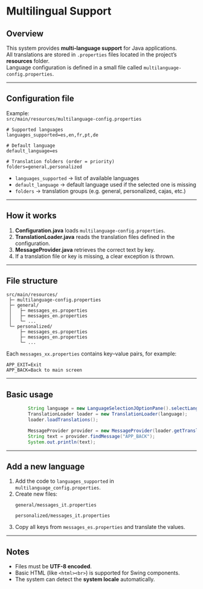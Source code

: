 # Multilingual Support

## Overview
This system provides **multi-language support** for Java applications.  
All translations are stored in `.properties` files located in the project’s **resources** folder.  
Language configuration is defined in a small file called `multilanguage-config.properties`.

---

## Configuration file
Example:  
`src/main/resources/multilanguage-config.properties`

```properties
# Supported languages
languages_supported=es,en,fr,pt,de

# Default language
default_language=es

# Translation folders (order = priority)
folders=general,personalized
```

- `languages_supported` → list of available languages  
- `default_language` → default language used if the selected one is missing  
- `folders` → translation groups (e.g. general, personalized, cajas, etc.)

---

## How it works
1. **Configuration.java** loads `multilanguage-config.properties`.  
2. **TranslationLoader.java** reads the translation files defined in the configuration.  
3. **MessageProvider.java** retrieves the correct text by key.  
4. If a translation file or key is missing, a clear exception is thrown.

---

## File structure
```
src/main/resources/
 ├─ multilanguage-config.properties
 ├─ general/
 │   ├─ messages_es.properties
 │   ├─ messages_en.properties
 │   └─ ...
 └─ personalized/
     ├─ messages_es.properties
     ├─ messages_en.properties
     └─ ...
```

Each `messages_xx.properties` contains key–value pairs, for example:
```properties
APP_EXIT=Exit
APP_BACK=Back to main screen
```

---

## Basic usage
```java
		String language = new LanguageSelectionJOptionPane().selectLanguage();
		TranslationLoader loader = new TranslationLoader(language);
		loader.loadTranslations();

		MessageProvider provider = new MessageProvider(loader.getTranslations());
		String text = provider.findMessage("APP_BACK");
		System.out.println(text);
```

---

## Add a new language
1. Add the code to `languages_supported` in `multilanguage_config.properties`.  
2. Create new files:  
   ```
   general/messages_it.properties
   
   personalized/messages_it.properties
   ```
3. Copy all keys from `messages_es.properties` and translate the values.

---

## Notes
- Files must be **UTF-8 encoded**.  
- Basic HTML (like `<html><br>`) is supported for Swing components.  
- The system can detect the **system locale** automatically.